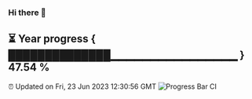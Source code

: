 ### Hi there 👋
⏳ Year progress { ██████████████▁▁▁▁▁▁▁▁▁▁▁▁▁▁▁▁ } 47.54 %
---
⏰ Updated on Fri, 23 Jun 2023 12:30:56 GMT
![Progress Bar CI](https://github.com/liununu/liununu/workflows/Progress%20Bar%20CI/badge.svg)
